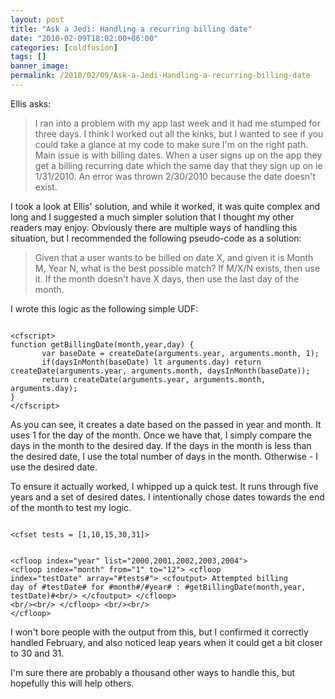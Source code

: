 ```yaml
---
layout: post
title: "Ask a Jedi: Handling a recurring billing date"
date: "2010-02-09T18:02:00+06:00"
categories: [coldfusion]
tags: []
banner_image: 
permalink: /2010/02/09/Ask-a-Jedi-Handling-a-recurring-billing-date
---
```


Ellis asks:
<p>
<blockquote>
I ran into a problem with my app last week and it had me stumped for three days. I think I worked out all the kinks, but I wanted to see if you could take a glance at my code to make sure I'm on the right path. Main issue is with billing dates. When a user signs up on the app they get a billing recurring date which the same day that they sign up on ie 1/31/2010. An error was thrown 2/30/2010 because the date doesn't exist.
</blockquote>
<!--more-->
<p>

I took a look at Ellis' solution, and while it worked, it was quite complex and long and I suggested a much simpler solution that I thought my other readers may enjoy. Obviously there are multiple ways of handling this situation, but I recommended the following pseudo-code as a solution:

<p>

<blockquote>
Given that a user wants to be billed on date X, and given it is Month M, Year N, what is the best possible match? If M/X/N exists, then use it. If the month doesn't have X days, then use the last day of the month.  
</blockquote>

<p>

I wrote this logic as the following simple UDF:

<p>

<code>
&lt;cfscript&gt;
function getBillingDate(month,year,day) {
       var baseDate = createDate(arguments.year, arguments.month, 1);
       if(daysInMonth(baseDate) lt arguments.day) return
createDate(arguments.year, arguments.month, daysInMonth(baseDate));
       return createDate(arguments.year, arguments.month, arguments.day);
}
&lt;/cfscript&gt;
</code>

<p>

As you can see, it creates a date based on the passed in year and month. It uses 1 for the day of the month. Once we have that, I simply compare the days in the month to the desired day. If the days in the month is less than the desired date, I use the total number of days in the month. Otherwise - I use the desired date. 

<p>

To ensure it actually worked, I whipped up a quick test. It runs through five years and a set of desired dates. I intentionally chose dates towards the end of the month to test my logic.

<p>

<code>
&lt;cfset tests = [1,10,15,30,31]&gt;

&lt;cfloop index="year" list="2000,2001,2002,2003,2004"&gt;
       &lt;cfloop index="month" from="1" to="12"&gt;
               &lt;cfloop index="testDate" array="#tests#"&gt;
                       &lt;cfoutput&gt;
                       Attempted billing day of #testDate# for #month#/#year# :
#getBillingDate(month,year, testDate)#&lt;br/&gt;
                       &lt;/cfoutput&gt;
               &lt;/cfloop&gt;
               &lt;br/&gt;&lt;br/&gt;
       &lt;/cfloop&gt;
       &lt;br/&gt;&lt;br/&gt;
&lt;/cfloop&gt;
</code>

I won't bore people with the output from this, but I confirmed it correctly handled February, and also noticed leap years when it could get a bit closer to 30 and 31. 

<p>

I'm sure there are probably a thousand other ways to handle this, but hopefully this will help others.